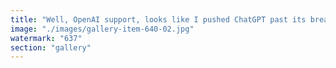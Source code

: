 ```yaml
---
title: "Well, OpenAI support, looks like I pushed ChatGPT past its breaking point. X, rejoice—you’re not alone in failing my stress tests. RIP my data. If there’s a recovery option, now’s the time!"
image: "./images/gallery-item-640-02.jpg"
watermark: "637"
section: "gallery"
---
```

